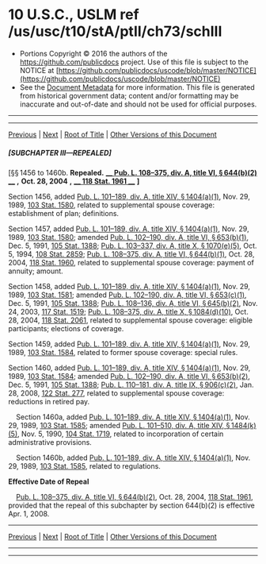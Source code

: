 ---
---

# 10 U.S.C., USLM ref /us/usc/t10/stA/ptII/ch73/schIII

* Portions Copyright © 2016 the authors of the https://github.com/publicdocs project.
  Use of this file is subject to the NOTICE at [https://github.com/publicdocs/uscode/blob/master/NOTICE](https://github.com/publicdocs/uscode/blob/master/NOTICE)
* See the [Document Metadata](././../../../../../../..//README.md) for more information.
  This file is generated from historical government data; content and/or formatting may be inaccurate and out-of-date and should not be used for official purposes.

----------
----------

[Previous](./../../../../../../..//us/usc/t10/stA/ptII/ch73/schII/m__us_usc_t10_s1455.md) | [Next](./../../../../../../..//us/usc/t10/stA/ptII/ch74/m__us_usc_t10_stA_ptII_ch74.md) | [Root of Title](./../../../../../../../) | [Other Versions of this Document](https://publicdocs.github.io/go/links?ns=uslm&ref=%2Fus%2Fusc%2Ft10%2FstA%2FptII%2Fch73%2FschIII)

##### \[SUBCHAPTER III—REPEALED\]

\[§§ 1456 to 1460b. __Repealed.__  __[__  __Pub. L. 108–375, div. A, title VI, § 644(b)(2)__  __][/us/pl/108/375/s644/b/2]__  __,__  __Oct. 28, 2004__  __,__  __[__  __118 Stat. 1961__  __][/us/stat/118/1961]__  __\]__ 

Section 1456, added [Pub. L. 101–189, div. A, title XIV, § 1404(a)(1)][/us/pl/101/189/s1404/a/1], Nov. 29, 1989, [103 Stat. 1580][/us/stat/103/1580], related to supplemental spouse coverage: establishment of plan; definitions.

Section 1457, added [Pub. L. 101–189, div. A, title XIV, § 1404(a)(1)][/us/pl/101/189/s1404/a/1], Nov. 29, 1989, [103 Stat. 1580][/us/stat/103/1580]; amended [Pub. L. 102–190, div. A, title VI, § 653(b)(1)][/us/pl/102/190/s653/b/1], Dec. 5, 1991, [105 Stat. 1388][/us/stat/105/1388]; [Pub. L. 103–337, div. A, title X, § 1070(e)(5)][/us/pl/103/337/s1070/e/5], Oct. 5, 1994, [108 Stat. 2859][/us/stat/108/2859]; [Pub. L. 108–375, div. A, title VI, § 644(b)(1)][/us/pl/108/375/s644/b/1], Oct. 28, 2004, [118 Stat. 1960][/us/stat/118/1960], related to supplemental spouse coverage: payment of annuity; amount.

Section 1458, added [Pub. L. 101–189, div. A, title XIV, § 1404(a)(1)][/us/pl/101/189/s1404/a/1], Nov. 29, 1989, [103 Stat. 1581][/us/stat/103/1581]; amended [Pub. L. 102–190, div. A, title VI, § 653(c)(1)][/us/pl/102/190/s653/c/1], Dec. 5, 1991, [105 Stat. 1388][/us/stat/105/1388]; [Pub. L. 108–136, div. A, title VI, § 645(b)(2)][/us/pl/108/136/s645/b/2], Nov. 24, 2003, [117 Stat. 1519][/us/stat/117/1519]; [Pub. L. 108–375, div. A, title X, § 1084(d)(10)][/us/pl/108/375/s1084/d/10], Oct. 28, 2004, [118 Stat. 2061][/us/stat/118/2061], related to supplemental spouse coverage: eligible participants; elections of coverage.

Section 1459, added [Pub. L. 101–189, div. A, title XIV, § 1404(a)(1)][/us/pl/101/189/s1404/a/1], Nov. 29, 1989, [103 Stat. 1584][/us/stat/103/1584], related to former spouse coverage: special rules.

Section 1460, added [Pub. L. 101–189, div. A, title XIV, § 1404(a)(1)][/us/pl/101/189/s1404/a/1], Nov. 29, 1989, [103 Stat. 1584][/us/stat/103/1584]; amended [Pub. L. 102–190, div. A, title VI, § 653(b)(2)][/us/pl/102/190/s653/b/2], Dec. 5, 1991, [105 Stat. 1388][/us/stat/105/1388]; [Pub. L. 110–181, div. A, title IX, § 906(c)(2)][/us/pl/110/181/s906/c/2], Jan. 28, 2008, [122 Stat. 277][/us/stat/122/277], related to supplemental spouse coverage: reductions in retired pay.

    Section 1460a, added [Pub. L. 101–189, div. A, title XIV, § 1404(a)(1)][/us/pl/101/189/s1404/a/1], Nov. 29, 1989, [103 Stat. 1585][/us/stat/103/1585]; amended [Pub. L. 101–510, div. A, title XIV, § 1484(k)(5)][/us/pl/101/510/s1484/k/5], Nov. 5, 1990, [104 Stat. 1719][/us/stat/104/1719], related to incorporation of certain administrative provisions.

    Section 1460b, added [Pub. L. 101–189, div. A, title XIV, § 1404(a)(1)][/us/pl/101/189/s1404/a/1], Nov. 29, 1989, [103 Stat. 1585][/us/stat/103/1585], related to regulations.

 __Effective Date of Repeal__ 

    [Pub. L. 108–375, div. A, title VI, § 644(b)(2)][/us/pl/108/375/s644/b/2], Oct. 28, 2004, [118 Stat. 1961][/us/stat/118/1961], provided that the repeal of this subchapter by section 644(b)(2) is effective Apr. 1, 2008.

----------

[Previous](./../../../../../../..//us/usc/t10/stA/ptII/ch73/schII/m__us_usc_t10_s1455.md) | [Next](./../../../../../../..//us/usc/t10/stA/ptII/ch74/m__us_usc_t10_stA_ptII_ch74.md) | [Root of Title](./../../../../../../../) | [Other Versions of this Document](https://publicdocs.github.io/go/links?ns=uslm&ref=%2Fus%2Fusc%2Ft10%2FstA%2FptII%2Fch73%2FschIII)

----------
----------

[/us/pl/108/375/s644/b/2]: https://publicdocs.github.io/go/links?ns=uslm&ref=%2Fus%2Fpl%2F108%2F375%2Fs644%2Fb%2F2
[/us/stat/118/1961]: https://publicdocs.github.io/go/links?ns=uslm&ref=%2Fus%2Fstat%2F118%2F1961
[/us/pl/101/189/s1404/a/1]: https://publicdocs.github.io/go/links?ns=uslm&ref=%2Fus%2Fpl%2F101%2F189%2Fs1404%2Fa%2F1
[/us/stat/103/1580]: https://publicdocs.github.io/go/links?ns=uslm&ref=%2Fus%2Fstat%2F103%2F1580
[/us/pl/101/189/s1404/a/1]: https://publicdocs.github.io/go/links?ns=uslm&ref=%2Fus%2Fpl%2F101%2F189%2Fs1404%2Fa%2F1
[/us/stat/103/1580]: https://publicdocs.github.io/go/links?ns=uslm&ref=%2Fus%2Fstat%2F103%2F1580
[/us/pl/102/190/s653/b/1]: https://publicdocs.github.io/go/links?ns=uslm&ref=%2Fus%2Fpl%2F102%2F190%2Fs653%2Fb%2F1
[/us/stat/105/1388]: https://publicdocs.github.io/go/links?ns=uslm&ref=%2Fus%2Fstat%2F105%2F1388
[/us/pl/103/337/s1070/e/5]: https://publicdocs.github.io/go/links?ns=uslm&ref=%2Fus%2Fpl%2F103%2F337%2Fs1070%2Fe%2F5
[/us/stat/108/2859]: https://publicdocs.github.io/go/links?ns=uslm&ref=%2Fus%2Fstat%2F108%2F2859
[/us/pl/108/375/s644/b/1]: https://publicdocs.github.io/go/links?ns=uslm&ref=%2Fus%2Fpl%2F108%2F375%2Fs644%2Fb%2F1
[/us/stat/118/1960]: https://publicdocs.github.io/go/links?ns=uslm&ref=%2Fus%2Fstat%2F118%2F1960
[/us/pl/101/189/s1404/a/1]: https://publicdocs.github.io/go/links?ns=uslm&ref=%2Fus%2Fpl%2F101%2F189%2Fs1404%2Fa%2F1
[/us/stat/103/1581]: https://publicdocs.github.io/go/links?ns=uslm&ref=%2Fus%2Fstat%2F103%2F1581
[/us/pl/102/190/s653/c/1]: https://publicdocs.github.io/go/links?ns=uslm&ref=%2Fus%2Fpl%2F102%2F190%2Fs653%2Fc%2F1
[/us/stat/105/1388]: https://publicdocs.github.io/go/links?ns=uslm&ref=%2Fus%2Fstat%2F105%2F1388
[/us/pl/108/136/s645/b/2]: https://publicdocs.github.io/go/links?ns=uslm&ref=%2Fus%2Fpl%2F108%2F136%2Fs645%2Fb%2F2
[/us/stat/117/1519]: https://publicdocs.github.io/go/links?ns=uslm&ref=%2Fus%2Fstat%2F117%2F1519
[/us/pl/108/375/s1084/d/10]: https://publicdocs.github.io/go/links?ns=uslm&ref=%2Fus%2Fpl%2F108%2F375%2Fs1084%2Fd%2F10
[/us/stat/118/2061]: https://publicdocs.github.io/go/links?ns=uslm&ref=%2Fus%2Fstat%2F118%2F2061
[/us/pl/101/189/s1404/a/1]: https://publicdocs.github.io/go/links?ns=uslm&ref=%2Fus%2Fpl%2F101%2F189%2Fs1404%2Fa%2F1
[/us/stat/103/1584]: https://publicdocs.github.io/go/links?ns=uslm&ref=%2Fus%2Fstat%2F103%2F1584
[/us/pl/101/189/s1404/a/1]: https://publicdocs.github.io/go/links?ns=uslm&ref=%2Fus%2Fpl%2F101%2F189%2Fs1404%2Fa%2F1
[/us/stat/103/1584]: https://publicdocs.github.io/go/links?ns=uslm&ref=%2Fus%2Fstat%2F103%2F1584
[/us/pl/102/190/s653/b/2]: https://publicdocs.github.io/go/links?ns=uslm&ref=%2Fus%2Fpl%2F102%2F190%2Fs653%2Fb%2F2
[/us/stat/105/1388]: https://publicdocs.github.io/go/links?ns=uslm&ref=%2Fus%2Fstat%2F105%2F1388
[/us/pl/110/181/s906/c/2]: https://publicdocs.github.io/go/links?ns=uslm&ref=%2Fus%2Fpl%2F110%2F181%2Fs906%2Fc%2F2
[/us/stat/122/277]: https://publicdocs.github.io/go/links?ns=uslm&ref=%2Fus%2Fstat%2F122%2F277
[/us/pl/101/189/s1404/a/1]: https://publicdocs.github.io/go/links?ns=uslm&ref=%2Fus%2Fpl%2F101%2F189%2Fs1404%2Fa%2F1
[/us/stat/103/1585]: https://publicdocs.github.io/go/links?ns=uslm&ref=%2Fus%2Fstat%2F103%2F1585
[/us/pl/101/510/s1484/k/5]: https://publicdocs.github.io/go/links?ns=uslm&ref=%2Fus%2Fpl%2F101%2F510%2Fs1484%2Fk%2F5
[/us/stat/104/1719]: https://publicdocs.github.io/go/links?ns=uslm&ref=%2Fus%2Fstat%2F104%2F1719
[/us/pl/101/189/s1404/a/1]: https://publicdocs.github.io/go/links?ns=uslm&ref=%2Fus%2Fpl%2F101%2F189%2Fs1404%2Fa%2F1
[/us/stat/103/1585]: https://publicdocs.github.io/go/links?ns=uslm&ref=%2Fus%2Fstat%2F103%2F1585
[/us/pl/108/375/s644/b/2]: https://publicdocs.github.io/go/links?ns=uslm&ref=%2Fus%2Fpl%2F108%2F375%2Fs644%2Fb%2F2
[/us/stat/118/1961]: https://publicdocs.github.io/go/links?ns=uslm&ref=%2Fus%2Fstat%2F118%2F1961


